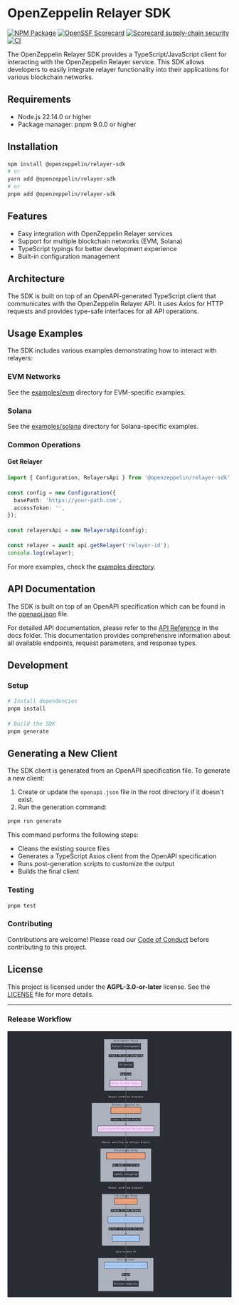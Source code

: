 # OpenZeppelin Relayer SDK

[![NPM Package](https://img.shields.io/npm/v/@openzeppelin/relayer-sdk.svg)](https://www.npmjs.org/package/@openzeppelin/relayer-sdk)
[![OpenSSF Scorecard](https://api.securityscorecards.dev/projects/github.com/OpenZeppelin/openzeppelin-relayer-sdk/badge)](https://api.securityscorecards.dev/projects/github.com/OpenZeppelin/openzeppelin-relayer-sdk)
[![Scorecard supply-chain security](https://github.com/OpenZeppelin/openzeppelin-relayer-sdk/actions/workflows/scorecard.yml/badge.svg)](https://github.com/OpenZeppelin/openzeppelin-relayer-sdk/actions/workflows/scorecard.yml)
[![CI](https://github.com/OpenZeppelin/openzeppelin-relayer-sdk/actions/workflows/ci.yaml/badge.svg)](https://github.com/OpenZeppelin/openzeppelin-relayer-sdk/actions/workflows/ci.yaml)

The OpenZeppelin Relayer SDK provides a TypeScript/JavaScript client for interacting with the OpenZeppelin Relayer service. This SDK allows developers to easily integrate relayer functionality into their applications for various blockchain networks.

## Requirements

- Node.js 22.14.0 or higher
- Package manager: pnpm 9.0.0 or higher

## Installation

```bash
npm install @openzeppelin/relayer-sdk
# or
yarn add @openzeppelin/relayer-sdk
# or
pnpm add @openzeppelin/relayer-sdk
```

## Features

- Easy integration with OpenZeppelin Relayer services
- Support for multiple blockchain networks (EVM, Solana)
- TypeScript typings for better development experience
- Built-in configuration management

## Architecture

The SDK is built on top of an OpenAPI-generated TypeScript client that communicates with the OpenZeppelin Relayer API. It uses Axios for HTTP requests and provides type-safe interfaces for all API operations.

## Usage Examples

The SDK includes various examples demonstrating how to interact with relayers:

### EVM Networks

See the [examples/evm](examples/evm) directory for EVM-specific examples.

### Solana

See the [examples/solana](examples/solana) directory for Solana-specific examples.

### Common Operations

#### Get Relayer

```typescript
import { Configuration, RelayersApi } from '@openzeppelin/relayer-sdk';

const config = new Configuration({
  basePath: 'https://your-path.com',
  accessToken: '',
});

const relayersApi = new RelayersApi(config);

const relayer = await api.getRelayer('relayer-id');
console.log(relayer);
```

For more examples, check the [examples directory](examples).

## API Documentation

The SDK is built on top of an OpenAPI specification which can be found in the [openapi.json](openapi.json) file.

For detailed API documentation, please refer to the [API Reference](docs/README.md) in the docs folder. This documentation provides comprehensive information about all available endpoints, request parameters, and response types.

## Development

### Setup

```bash
# Install dependencies
pnpm install

# Build the SDK
pnpm generate
```

## Generating a New Client

The SDK client is generated from an OpenAPI specification file. To generate a new client:

1. Create or update the `openapi.json` file in the root directory if it doesn't exist.
2. Run the generation command:

```bash
pnpm run generate
```

This command performs the following steps:

- Cleans the existing source files
- Generates a TypeScript Axios client from the OpenAPI specification
- Runs post-generation scripts to customize the output
- Builds the final client

### Testing

```bash
pnpm test
```

### Contributing

Contributions are welcome! Please read our [Code of Conduct](CODE_OF_CONDUCT.md) before contributing to this project.

## License

This project is licensed under the **AGPL-3.0-or-later** license. See the [LICENSE](LICENSE) file for more details.

---

### Release Workflow

![Release workflow](assets/release-workflow.png)
